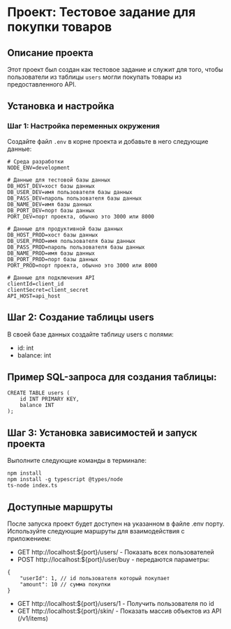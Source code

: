# Проект: Тестовое задание для покупки товаров

## Описание проекта

Этот проект был создан как тестовое задание и служит для того, чтобы пользователи из таблицы `users` могли покупать товары из предоставленного API. 

## Установка и настройка

### Шаг 1: Настройка переменных окружения

Создайте файл `.env` в корне проекта и добавьте в него следующие данные:

```env
# Среда разработки
NODE_ENV=development

# Данные для тестовой базы данных
DB_HOST_DEV=хост базы данных
DB_USER_DEV=имя пользователя базы данных
DB_PASS_DEV=пароль пользователя базы данных
DB_NAME_DEV=имя базы данных
DB_PORT_DEV=порт базы данных
PORT_DEV=порт проекта, обычно это 3000 или 8000

# Данные для продуктивной базы данных
DB_HOST_PROD=хост базы данных
DB_USER_PROD=имя пользователя базы данных
DB_PASS_PROD=пароль пользователя базы данных
DB_NAME_PROD=имя базы данных
DB_PORT_PROD=порт базы данных
PORT_PROD=порт проекта, обычно это 3000 или 8000

# Данные для подключения API
clientId=client_id
clientSecret=client_secret
API_HOST=api_host
```
## Шаг 2: Создание таблицы users

В своей базе данных создайте таблицу users с полями:
- id: int
- balance: int

## Пример SQL-запроса для создания таблицы:
```
CREATE TABLE users (
    id INT PRIMARY KEY,
    balance INT
);
```
## Шаг 3: Установка зависимостей и запуск проекта

Выполните следующие команды в терминале:

```
npm install
npm install -g typescript @types/node
ts-node index.ts
```

## Доступные маршруты

После запуска проект будет доступен на указанном в файле .env порту. Используйте следующие маршруты для взаимодействия с приложением:

- GET http://localhost:${port}/users/ - Показать всех пользователей
- POST http://localhost:${port}/user/buy - передаются параметры:
```
{
    "userId": 1, // id пользователя который покупает
    "amount": 10 // сумма покупки
}
```
- GET http://localhost:${port}/users/1 - Получить пользователя по id
- GET http://localhost:${port}/skin/ - Показать массив объектов из API (/v1/items)